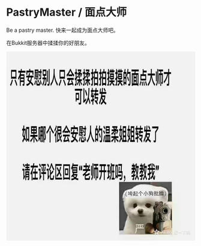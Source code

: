 # PastryMaster / 面点大师
Be a pastry master. 快来一起成为面点大师吧。

在Bukkit服务器中揉揉你的好朋友。

![什么是面点大师](https://github.com/AmemiyaSigure/PastryMaster/raw/main/img/1.jpg)